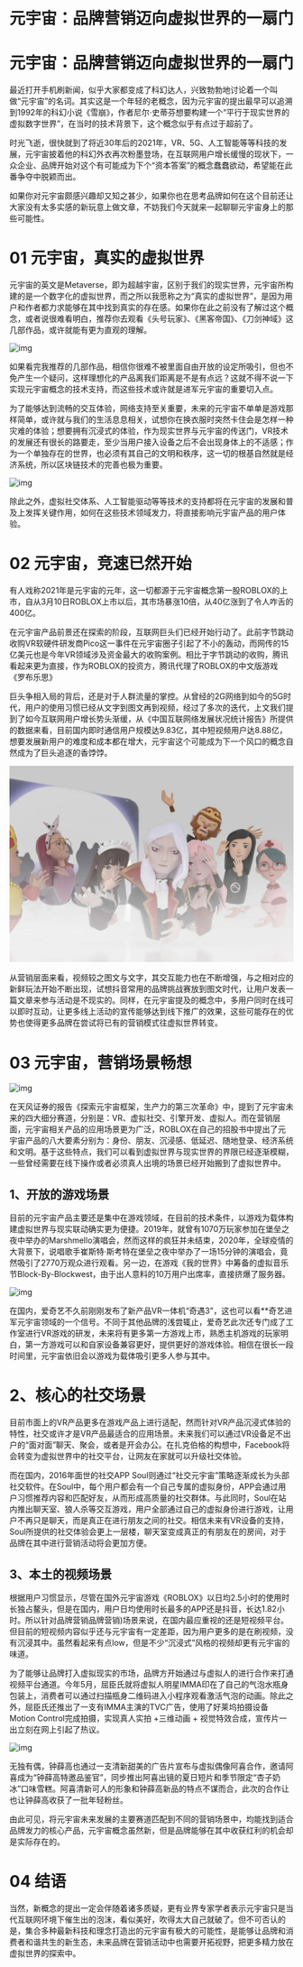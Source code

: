 # 元宇宙：品牌营销迈向虚拟世界的一扇门


# 元宇宙：品牌营销迈向虚拟世界的一扇门

最近打开手机刷新闻，似乎大家都变成了科幻达人，兴致勃勃地讨论着一个叫做“元宇宙”的名词。其实这是一个年轻的老概念，因为元宇宙的提出最早可以追溯到1992年的科幻小说《雪崩》，作者尼尔·史蒂芬想要构建一个“平行于现实世界的虚拟数字世界”，在当时的技术背景下，这个概念似乎有点过于超前了。

时光飞逝，很快就到了将近30年后的2021年，VR、5G、人工智能等等科技的发展，元宇宙披着他的科幻外衣再次粉墨登场，在互联网用户增长缓慢的现状下，一众企业、品牌开始对这个有可能成为下个“资本答案”的概念蠢蠢欲动，希望能在此番争夺中脱颖而出。

如果你对元宇宙颇感兴趣却又知之甚少，如果你也在思考品牌如何在这个目前还让大家没有太多实感的新玩意上做文章，不妨我们今天就来一起聊聊元宇宙身上的那些可能性。

# 01 元宇宙，真实的虚拟世界

元宇宙的英文是Metaverse，即为超越宇宙，区别于我们的现实世界，元宇宙所构建的是一个数字化的虚拟世界，而之所以我愿称之为“真实的虚拟世界”，是因为用户和作者都力求能够在其中找到真实的存在感。如果你在此之前没有了解过这个概念，或者说很难看明白，推荐你去观看《头号玩家》、《黑客帝国》、《刀剑神域》这几部作品，或许就能有更为直观的理解。



![img](https://ngbjimg.xy599.com/17865854046150101f910022.72682102.jpeg)



如果看完我推荐的几部作品，相信你很难不被里面自由开放的设定所吸引，但也不免产生一个疑问，这样理想化的产品离我们距离是不是有点远？这就不得不说一下实现元宇宙概念的技术支持，而这些技术或许就是进军元宇宙的重要切入点。



为了能够达到流畅的交互体验，网络支持至关重要，未来的元宇宙不单单是游戏那样简单，或许就与我们的生活息息相关，试想你在换衣服时突然卡住会是怎样一种灾难的体验；想要拥有沉浸式的体验，作为现实世界与元宇宙的传送门，VR技术的发展还有很长的路要走，至少当用户接入设备之后不会出现身体上的不适感；作为一个单独存在的世界，也必须有其自己的文明和秩序，这一切的根基自然就是经济系统，所以区块链技术的完善也极为重要。



![img](https://ngbjimg.xy599.com/17550752466150101fd94764.34178856.jpeg)



除此之外，虚拟社交体系、人工智能驱动等等技术的支持都将在元宇宙的发展和普及上发挥关键作用，如何在这些技术领域发力，将直接影响元宇宙产品的用户体验。

# 02 元宇宙，竞速已然开始

有人戏称2021年是元宇宙的元年，这一切都源于元宇宙概念第一股ROBLOX的上市，自从3月10日ROBLOX上市以后，其市场暴涨10倍，从40亿涨到了令人咋舌的400亿。

在元宇宙产品前景还在探索的阶段，互联网巨头们已经开始行动了。此前字节跳动收购VR软硬件研发商Pico这一事件在元宇宙圈子引起了不小的轰动，而网传的15亿美元也是今年VR领域涉及资金最大的收购案例。相比于字节跳动的收购，腾讯看起来更为直接，作为ROBLOX的投资方，腾讯代理了ROBLOX的中文版游戏《罗布乐思》

巨头争相入局的背后，还是对于人群流量的掌控。从曾经的2G网络到如今的5G时代，用户的使用习惯已经从文字到图文再到视频，经过了多次的迭代，上文我们提到了如今互联网用户增长势头渐缓，从《中国互联网络发展状况统计报告》所提供的数据来看，目前国内即时通信用户规模达9.83亿，其中短视频用户达8.88亿，想要发展新用户的难度和成本都在增大，元宇宙这个可能成为下一个风口的概念自然成为了巨头追逐的香饽饽。



![img](31644152561501020861b2210774065.jpg)



从营销层面来看，视频较之图文与文字，其交互能力也在不断增强，与之相对应的新鲜玩法开始不断出现，试想抖音常用的品牌挑战赛放到图文时代，让用户发表一篇文章来参与活动是不现实的。同样，在元宇宙提及的概念中，多用户同时在线可以即时互动，让更多线上活动的宣传能够达到线下推广的效果，这些可能存在的优势也使得更多品牌在尝试将已有的营销模式往虚拟世界转变。

# 03 元宇宙，营销场景畅想

![img](https://ngbjimg.xy599.com/46344353561501020b4d859.72676736.jpeg)



在天风证券的报告《探索元宇宙框架，生产力的第三次革命》中，提到了元宇宙未来的四大细分赛道，分别是：VR、虚拟社交、引擎开发、虚拟人。而在营销层面，元宇宙相关产品的应用场景更为广泛，ROBLOX在自己的招股书中提出了元宇宙产品的八大要素分别为：身份、朋友、沉浸感、低延迟、随地登录、经济系统和文明。基于这些特点，我们可以看到虚拟世界与现实世界的界限已经逐渐模糊，一些曾经需要在线下操作或者必须真人出境的场景已经开始搬到了虚拟世界中。

## 1、开放的游戏场景    

目前的元宇宙产品主要还是集中在游戏领域，在目前的技术条件，以游戏为载体构建虚拟世界与现实联动确实更为便捷。2019年，就曾有1070万玩家参加在堡垒之夜中举办的Marshmello演唱会，然而这样的疯狂并未结束，2020年，全球疫情的大背景下，说唱歌手崔斯特·斯考特在堡垒之夜中举办了一场15分钟的演唱会，竟然吸引了2770万观众进行观看。另一边，在游戏《我的世界》中筹备的虚拟音乐节Block-By-Blockwest，由于出人意料的10万用户出席率，直接挤爆了服务器。



![img](101728872361501021b292a4.png)



在国内，爱奇艺不久前刚刚发布了新产品VR一体机“奇遇3”，这也可以看**奇艺进军元宇宙领域的一个信号。不同于其他品牌的浅尝辄止，爱奇艺此次还专门成了工作室进行VR游戏的研发，未来将有更多第一方游戏上市，熟悉主机游戏的玩家明白，第一方游戏可以和自家设备兼容更好，提供更好的游戏体验。相信在很长一段时间里，元宇宙依旧会以游戏为载体吸引更多人参与其中。

# 2、核心的社交场景 

目前市面上的VR产品更多在游戏产品上进行适配，然而针对VR产品沉浸式体验的特性，社交或许才是VR产品最适合的应用场景。未来我们可以通过VR设备足不出户的“面对面”聊天、聚会，或者是开会办公。在扎克伯格的构想中，Facebook将会转变为虚拟世界中的社交平台，让网友在家就可以升级社交体验。

而在国内，2016年面世的社交APP Soul则通过“社交元宇宙”策略逐渐成长为头部社交软件。在Soul中，每个用户都会有一个自己专属的虚拟身份，APP会通过用户习惯推荐内容和匹配好友，从而形成高质量的社交群体。与此同时，Soul在站内推出聊天室、狼人杀等交互游戏，用户全部通过自己的虚拟身份进行游戏，让用户不再只是聊天，而是真正在进行朋友之间的社交。相信未来有VR设备的支持，Soul所提供的社交体验会更上一层楼，聊天室变成真正的有朋友在的房间，对于品牌在其中进行营销活动将会更加方便。

## 3、本土的视频场景    

根据用户习惯显示，尽管在国外元宇宙游戏《ROBLOX》以日均2.5小时的使用时长独占鳌头，但是在国内，用户日均使用时长最多的APP还是抖音，长达1.82小时。所以针对品牌营销品牌营销)场景来说，在国内最应重视的还是短视频平台。但目前的短视频内容似乎还与元宇宙有一定差距，因为用户更多的是在刷视频，没有沉浸其中。虽然看起来有点low，但是不少“沉浸式”风格的视频却更有元宇宙的味道。

为了能够让品牌打入虚拟现实的市场，品牌方开始通过与虚拟人的进行合作来打通视频平台通道。今年5月，屈臣氏就将虚拟人明星IMMA印在了自己的气泡水瓶身包装上，消费者可以通过扫描瓶身二维码进入小程序观看激活气泡的动画。除此之外，屈臣氏还推出了一支有IMMA主演的TVC广告，使用了好莱坞拍摄设备Motion Control完成拍摄，实现真人实拍 +三维动画 + 视觉特效合成，宣传片一出立刻在网上引起了热议。



![img](https://ngbjimg.xy599.com/102672653761501023273407.05505599.png)



无独有偶，钟薛高也通过一支清新甜美的广告片宣布与虚拟偶像阿喜合作，邀请阿喜成为“钟薛高特邀品鉴官”，同步推出阿喜出镜的夏日短片和季节限定“杏子奶冰”口味雪糕。阿喜清新可人的形象和钟薛高新品的特点不谋而合，此次的合作让也让钟薛高收获了一批年轻粉丝。



由此可见，将元宇宙未来发展的主要赛道匹配到不同的营销场景中，均能找到适合品牌发力的核心产品，元宇宙概念虽然新，但是品牌能够在其中收获红利的机会却是实际存在的。

# 04 结语

当然，新概念的提出一定会伴随着诸多质疑，更有业界专家学者表示元宇宙只是当代互联网环境下催生出的泡沫，看似美好，吹得太大自己就破了。但不可否认的是，集合多种最新科技和理念打造出的元宇宙有极大的可能性，是能够让品牌和消费者和谐共生的新生态，未来品牌在营销活动中也需要开拓视野，把更多精力放在虚拟世界的探索中。
